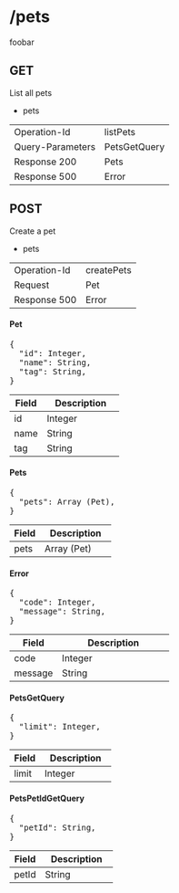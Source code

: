 
# /pets

foobar


## GET

List all pets

* pets

<table>
<tr><td><span class="psx-property-name">Operation-Id</span></td><td>listPets</td></tr><tr><td><span class="psx-property-name">Query-Parameters</span></td><td><a data-name="PetsGetQuery" class="psx-type-link">PetsGetQuery</a></td></tr><tr><td><span class="psx-property-name">Response 200</span></td><td><a data-name="Pets" class="psx-type-link">Pets</a></td></tr><tr><td><span class="psx-property-name">Response 500</span></td><td><a data-name="Error" class="psx-type-link">Error</a></td></tr></table>

## POST

Create a pet

* pets

<table>
<tr><td><span class="psx-property-name">Operation-Id</span></td><td>createPets</td></tr><tr><td><span class="psx-property-name">Request</span></td><td><a data-name="Pet" class="psx-type-link">Pet</a></td></tr><tr><td><span class="psx-property-name">Response 500</span></td><td><a data-name="Error" class="psx-type-link">Error</a></td></tr></table>



<div id="Pet" class="psx-object psx-struct"><h4><a class="psx-type-link" data-name="Pet">Pet</a></h4><pre class="psx-object-json"><span class="psx-object-json-pun">{</span>
  <span class="psx-object-json-key">"id"</span><span class="psx-object-json-pun">: </span><span class="psx-property-type">Integer</span><span class="psx-object-json-pun">,</span>
  <span class="psx-object-json-key">"name"</span><span class="psx-object-json-pun">: </span><span class="psx-property-type">String</span><span class="psx-object-json-pun">,</span>
  <span class="psx-object-json-key">"tag"</span><span class="psx-object-json-pun">: </span><span class="psx-property-type">String</span><span class="psx-object-json-pun">,</span>
<span class="psx-object-json-pun">}</span></pre><table class="table psx-object-properties"><colgroup><col width="30%" /><col width="70%" /></colgroup><thead><tr><th>Field</th><th>Description</th></tr></thead><tbody><tr><td><span class="psx-property-name psx-property-required">id</span></td><td><span class="psx-property-type"><a class="psx-type-link" data-name="Integer">Integer</a></span><br /><div class="psx-property-description"></div></td></tr><tr><td><span class="psx-property-name psx-property-required">name</span></td><td><span class="psx-property-type"><a class="psx-type-link" data-name="String">String</a></span><br /><div class="psx-property-description"></div></td></tr><tr><td><span class="psx-property-name psx-property-optional">tag</span></td><td><span class="psx-property-type"><a class="psx-type-link" data-name="String">String</a></span><br /><div class="psx-property-description"></div></td></tr></tbody></table></div>

<div id="Pets" class="psx-object psx-struct"><h4><a class="psx-type-link" data-name="Pets">Pets</a></h4><pre class="psx-object-json"><span class="psx-object-json-pun">{</span>
  <span class="psx-object-json-key">"pets"</span><span class="psx-object-json-pun">: </span><span class="psx-property-type">Array (Pet)</span><span class="psx-object-json-pun">,</span>
<span class="psx-object-json-pun">}</span></pre><table class="table psx-object-properties"><colgroup><col width="30%" /><col width="70%" /></colgroup><thead><tr><th>Field</th><th>Description</th></tr></thead><tbody><tr><td><span class="psx-property-name psx-property-optional">pets</span></td><td><span class="psx-property-type"><a class="psx-type-link" data-name="Array (Pet)">Array (Pet)</a></span><br /><div class="psx-property-description"></div></td></tr></tbody></table></div>

<div id="Error" class="psx-object psx-struct"><h4><a class="psx-type-link" data-name="Error">Error</a></h4><pre class="psx-object-json"><span class="psx-object-json-pun">{</span>
  <span class="psx-object-json-key">"code"</span><span class="psx-object-json-pun">: </span><span class="psx-property-type">Integer</span><span class="psx-object-json-pun">,</span>
  <span class="psx-object-json-key">"message"</span><span class="psx-object-json-pun">: </span><span class="psx-property-type">String</span><span class="psx-object-json-pun">,</span>
<span class="psx-object-json-pun">}</span></pre><table class="table psx-object-properties"><colgroup><col width="30%" /><col width="70%" /></colgroup><thead><tr><th>Field</th><th>Description</th></tr></thead><tbody><tr><td><span class="psx-property-name psx-property-required">code</span></td><td><span class="psx-property-type"><a class="psx-type-link" data-name="Integer">Integer</a></span><br /><div class="psx-property-description"></div></td></tr><tr><td><span class="psx-property-name psx-property-required">message</span></td><td><span class="psx-property-type"><a class="psx-type-link" data-name="String">String</a></span><br /><div class="psx-property-description"></div></td></tr></tbody></table></div>

<div id="PetsGetQuery" class="psx-object psx-struct"><h4><a class="psx-type-link" data-name="PetsGetQuery">PetsGetQuery</a></h4><pre class="psx-object-json"><span class="psx-object-json-pun">{</span>
  <span class="psx-object-json-key">"limit"</span><span class="psx-object-json-pun">: </span><span class="psx-property-type">Integer</span><span class="psx-object-json-pun">,</span>
<span class="psx-object-json-pun">}</span></pre><table class="table psx-object-properties"><colgroup><col width="30%" /><col width="70%" /></colgroup><thead><tr><th>Field</th><th>Description</th></tr></thead><tbody><tr><td><span class="psx-property-name psx-property-optional">limit</span></td><td><span class="psx-property-type"><a class="psx-type-link" data-name="Integer">Integer</a></span><br /><div class="psx-property-description"></div></td></tr></tbody></table></div>

<div id="PetsPetIdGetQuery" class="psx-object psx-struct"><h4><a class="psx-type-link" data-name="PetsPetIdGetQuery">PetsPetIdGetQuery</a></h4><pre class="psx-object-json"><span class="psx-object-json-pun">{</span>
  <span class="psx-object-json-key">"petId"</span><span class="psx-object-json-pun">: </span><span class="psx-property-type">String</span><span class="psx-object-json-pun">,</span>
<span class="psx-object-json-pun">}</span></pre><table class="table psx-object-properties"><colgroup><col width="30%" /><col width="70%" /></colgroup><thead><tr><th>Field</th><th>Description</th></tr></thead><tbody><tr><td><span class="psx-property-name psx-property-optional">petId</span></td><td><span class="psx-property-type"><a class="psx-type-link" data-name="String">String</a></span><br /><div class="psx-property-description"></div></td></tr></tbody></table></div>
